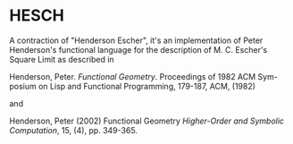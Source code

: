 # HESCH

A contraction of "Henderson Escher", it's an implementation of Peter Henderson's functional language for the description of M. C. Escher's Square Limit as described in

Henderson, Peter. *Functional Geometry*. Proceedings of 1982 ACM Sym-
posium on Lisp and Functional Programming, 179-187, ACM, (1982)

and

Henderson, Peter (2002) Functional Geometry *Higher-Order and Symbolic Computation*, 15, (4), pp. 349-365.
